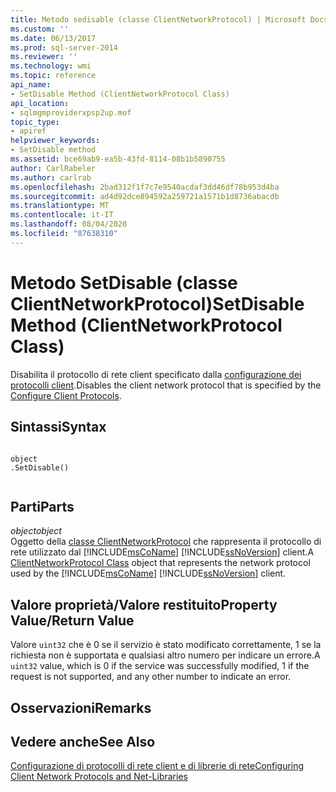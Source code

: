 ```yaml
---
title: Metodo sedisable (classe ClientNetworkProtocol) | Microsoft Docs
ms.custom: ''
ms.date: 06/13/2017
ms.prod: sql-server-2014
ms.reviewer: ''
ms.technology: wmi
ms.topic: reference
api_name:
- SetDisable Method (ClientNetworkProtocol Class)
api_location:
- sqlmgmproviderxpsp2up.mof
topic_type:
- apiref
helpviewer_keywords:
- SetDisable method
ms.assetid: bce69ab9-ea5b-43fd-8114-08b1b5890755
author: CarlRabeler
ms.author: carlrab
ms.openlocfilehash: 2bad312f1f7c7e9540acdaf3dd46df78b953d4ba
ms.sourcegitcommit: ad4d92dce894592a259721a1571b1d8736abacdb
ms.translationtype: MT
ms.contentlocale: it-IT
ms.lasthandoff: 08/04/2020
ms.locfileid: "87638310"
---
```

# <a name="setdisable-method-clientnetworkprotocol-class"></a><span data-ttu-id="0c59c-102">Metodo SetDisable (classe ClientNetworkProtocol)</span><span class="sxs-lookup"><span data-stu-id="0c59c-102">SetDisable Method (ClientNetworkProtocol Class)</span></span>
  <span data-ttu-id="0c59c-103">Disabilita il protocollo di rete client specificato dalla [configurazione dei protocolli client](https://technet.microsoft.com/library/ms181035.aspx).</span><span class="sxs-lookup"><span data-stu-id="0c59c-103">Disables the client network protocol that is specified by the [Configure Client Protocols](https://technet.microsoft.com/library/ms181035.aspx).</span></span>  
  
## <a name="syntax"></a><span data-ttu-id="0c59c-104">Sintassi</span><span class="sxs-lookup"><span data-stu-id="0c59c-104">Syntax</span></span>  
  
```  
  
object  
.SetDisable()  
  
```  
  
## <a name="parts"></a><span data-ttu-id="0c59c-105">Parti</span><span class="sxs-lookup"><span data-stu-id="0c59c-105">Parts</span></span>  
 <span data-ttu-id="0c59c-106">*object*</span><span class="sxs-lookup"><span data-stu-id="0c59c-106">*object*</span></span>  
 <span data-ttu-id="0c59c-107">Oggetto della [classe ClientNetworkProtocol](clientnetworkprotocol-class.md) che rappresenta il protocollo di rete utilizzato dal [!INCLUDE[msCoName](../../../includes/msconame-md.md)] [!INCLUDE[ssNoVersion](../../../includes/ssnoversion-md.md)] client.</span><span class="sxs-lookup"><span data-stu-id="0c59c-107">A [ClientNetworkProtocol Class](clientnetworkprotocol-class.md) object that represents the network protocol used by the [!INCLUDE[msCoName](../../../includes/msconame-md.md)] [!INCLUDE[ssNoVersion](../../../includes/ssnoversion-md.md)] client.</span></span>  
  
## <a name="property-valuereturn-value"></a><span data-ttu-id="0c59c-108">Valore proprietà/Valore restituito</span><span class="sxs-lookup"><span data-stu-id="0c59c-108">Property Value/Return Value</span></span>  
 <span data-ttu-id="0c59c-109">Valore `uint32` che è 0 se il servizio è stato modificato correttamente, 1 se la richiesta non è supportata e qualsiasi altro numero per indicare un errore.</span><span class="sxs-lookup"><span data-stu-id="0c59c-109">A `uint32` value, which is 0 if the service was successfully modified, 1 if the request is not supported, and any other number to indicate an error.</span></span>  
  
## <a name="remarks"></a><span data-ttu-id="0c59c-110">Osservazioni</span><span class="sxs-lookup"><span data-stu-id="0c59c-110">Remarks</span></span>  
  
## <a name="see-also"></a><span data-ttu-id="0c59c-111">Vedere anche</span><span class="sxs-lookup"><span data-stu-id="0c59c-111">See Also</span></span>  
 [<span data-ttu-id="0c59c-112">Configurazione di protocolli di rete client e di librerie di rete</span><span class="sxs-lookup"><span data-stu-id="0c59c-112">Configuring Client Network Protocols and Net-Libraries</span></span>](https://technet.microsoft.com/library/ms181035.aspx)  
  
  
